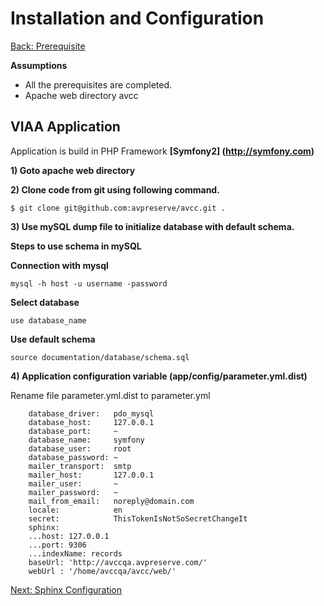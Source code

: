 Installation and Configuration
===
[Back: Prerequisite](prerequisite.md)

**Assumptions**

* All the prerequisites are completed.
* Apache web directory avcc

VIAA Application
----------
Application is build in PHP Framework **[Symfony2] (http://symfony.com)**

**1) Goto apache web directory**

**2) Clone code from git using following command.**

	$ git clone git@github.com:avpreserve/avcc.git .

**3) Use mySQL dump file to initialize database with default schema.**
   
  **Steps to use schema in mySQL**

**Connection with mysql**

	mysql -h host -u username -password

**Select database**

	use database_name

**Use default schema**

	source documentation/database/schema.sql

**4) Application configuration variable (app/config/parameter.yml.dist)**
  
  Rename file parameter.yml.dist to parameter.yml

        database_driver:   pdo_mysql
        database_host:     127.0.0.1
        database_port:     ~
        database_name:     symfony
        database_user:     root
        database_password: ~
        mailer_transport:  smtp
        mailer_host:       127.0.0.1
        mailer_user:       ~
        mailer_password:   ~
        mail_from_email:   noreply@domain.com
        locale:            en
        secret:            ThisTokenIsNotSoSecretChangeIt
        sphinx:
        ...host: 127.0.0.1
        ...port: 9306
        ...indexName: records
        baseUrl: 'http://avccqa.avpreserve.com/' 
        webUrl : '/home/avccqa/avcc/web/' 
            

[Next: Sphinx Configuration](sphinx.md)



